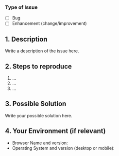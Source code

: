 ### **Type of Issue**

- [ ] Bug
- [ ] Enhancement (change/improvement)

## **1. Description**

<!--- If describing a bug, tell us what happens instead of the expected behavior. -->
<!--- What were you doing when it happened? -->
<!--- If suggesting an enhancement, explain the difference from current behavior -->

Write a description of the issue here.

## **2. Steps to reproduce**

<!--- Provide a link to a live example, or a set of steps to -->
<!--- reproduce this bug. Include code/screenshots/links if relevant -->

1. ...
2. ...
3. ...

## **3. Possible Solution**

<!--- Suggest a fix/reason for the bug (optional), -->
<!--- or ideas how to implement the addition or change -->

Write your possible solution here.

## **4. Your Environment (if relevant)**

<!--- Include as many relevant details about the environment you experienced the bug in -->

- Browser Name and version:
- Operating System and version (desktop or mobile):
